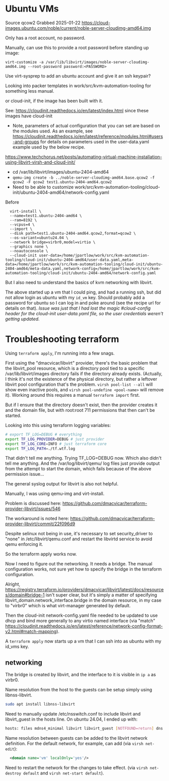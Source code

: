 # Ubuntu VMs

Source qcow2
Grabbed 2025-01-22
https://cloud-images.ubuntu.com/noble/current/noble-server-cloudimg-amd64.img

Only has a root account, no password.

Manually, can use this to provide a root password before standing up image:

`virt-customize -a /var/lib/libvirt/images/noble-server-cloudimg-amd64.img --root-password password:<PASSWORD>`

Use virt-sysprep to add an ubuntu account and give it an ssh keypair?

Looking into packer templates in work/src/kvm-automation-tooling for something less manual.

or cloud-init, if the image has been built with it.

See: https://cloudinit.readthedocs.io/en/latest/index.html since these images
have cloud-init

* Note, parameters of actual configuration that you can set are based on the
  modules used. As an example, see
  https://cloudinit.readthedocs.io/en/latest/reference/modules.html#users-and-groups
  for details on parameters used in the user-data.yaml example used by the below recipe.

https://www.techchorus.net/posts/automating-virtual-machine-installation-using-libvirt-virsh-and-cloud-init/

* cd /var/lib/libvirt/images/ubuntu-2404-amd64
* `qemu-img create -b ../noble-server-cloudimg-amd64.base.qcow2 -f qcow2 -F qcow2 test1.ubuntu-2404-amd64.qcow2`
* Need to be able to customize
  work/src/kvm-automation-tooling/cloud-init/ubuntu-2404-amd64/network-config.yaml

Before

```
  virt-install \
  --name=test1.ubuntu-2404-amd64 \
  --ram=8192 \
  --vcpus=4 \
  --import \
  --disk path=test1.ubuntu-2404-amd64.qcow2,format=qcow2 \
  --os-variant=ubuntu24.04 \
  --network bridge=virbr0,model=virtio \
  --graphics none \
  --noautoconsole \
  --cloud-init user-data=/home/jpartlow/work/src/kvm-automation-tooling/cloud-init/ubuntu-2404-amd64/user-data.yaml,meta-data=/home/jpartlow/work/src/kvm-automation-tooling/cloud-init/ubuntu-2404-amd64/meta-data.yaml,network-config=/home/jpartlow/work/src/kvm-automation-tooling/cloud-init/ubuntu-2404-amd64/network-config.yaml
```

But I also need to understand the basics of kvm networking with libvirt.

The above started up a vm that I could ping, and had a running ssh, but did not
allow login as ubuntu with my `id_vm` key.  Should probably add a password for
ubuntu so I can log in and poke around (see the recipe url for details on
that). *Issue was just that I had lost the magic #cloud-config header for the
cloud-init user-data.yaml file, so the user credentials weren't getting
updated.*

# Troubleshooting terraform

Using `terraform apply`, I'm running into a few snags.

First using the "dmacvicar/libvirt" provider, there's the basic problem that
the libvirt_pool resource, which is a directory pool tied to a specific
/var/lib/libvirt/images directory fails if the directory already exists.
(Actually, I think it's not the existence of the physical directory, but rather
a leftover libvirt pool configuration that's the problem. `virsh pool-list
--all` will show even inactive pools, and `virsh pool-undefine <pool-name>`
will remove it). Working around this requires a manual `terraform import` first.

But if I ensure that the directory doesn't exist, then the provider creates it
and the domain file, but with root:root 711 permissions that then can't be
started.

Looking into this using terraform logging variables:

```bash
# export TF_LOG=DEBUG # everything
export TF_LOG_PROVIDER=DEBUG # just provider
export TF_LOG_CORE=INFO # just terraform core
export TF_LOG_PATH=./tf.wtf.log
```

That didn't tell me anything. Trying TF_LOG=DEBUG now.
Which also didn't tell me anything. And the /var/log/libvirt/qemu/ log files
just provide output from the attempt to start the domain, which fails because
of the above permission issue...

The general syslog output for libvirt is also not helpful.

Manually, I was using qemu-img and virt-install.

Problem is discussed here:
https://github.com/dmacvicar/terraform-provider-libvirt/issues/546

The workaround is noted here:
https://github.com/dmacvicar/terraform-provider-libvirt/commit/22f096d9

Despite selinux not being in use, it's necessary to set security_driver to
"none" in /etc/libvirt/qemu.conf and restart the libvirtd service to avoid qemu
enforcing it.

So the terraform apply works now.

Now I need to figure out the networking. It needs a bridge. The manual
configuration works, not sure yet how to specify the bridge in the terraform
configuration.

Alright,
https://registry.terraform.io/providers/dmacvicar/libvirt/latest/docs/resources/domain#bridge-1
isn't super clear, but it's simply a matter of specifying
libvirt_domain.network_interface.bridge in the domain resource, in my case to
"virbr0" which is what virt-manager generated by default.

Then the cloud-init network-config.yaml file needed to be updated to use dhcp
and bind more generally to any virtio named interface (via "match"
https://cloudinit.readthedocs.io/en/latest/reference/network-config-format-v2.html#match-mapping).

A `terraform apply` now starts up a vm that I can ssh into as ubuntu with my id_vms key.

## networking

The bridge is created by libvirt, and the interface to it is visible in `ip a` as virbr0.

Name resolution from the host to the guests can be setup simply using libnss-libvirt.

```bash
sudo apt install libnss-libvirt
```

Need to manually update /etc/nsswitch.conf to include libvirt and libvirt_guest in the hosts line.
On ubuntu 24.04, I ended up with:

```bash
hosts: files mdns4_minimal libvirt libvirt_guest [NOTFOUND=return] dns mymachines
```

Name resolution between guests can be added to the libvirt network definition. For the default network, for example, can add (via `virsh net-edit`):

```xml
  <domain name='vm' localOnly='yes'/>
```

Need to restart the network for the changes to take effect. (via `virsh net-destroy default` and `virsh net-start default`).
